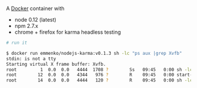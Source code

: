 A [Docker](https://www.docker.com/) container with

- node 0.12 (latest)
- npm 2.7.x
- chrome + firefox for karma headless testing


```bash
# run it

$ docker run emmenko/nodejs-karma:v0.1.3 sh -lc "ps aux |grep Xvfb"
stdin: is not a tty
Starting virtual X frame buffer: Xvfb.
root         1  0.0  0.0   4444  1708 ?        Ss   09:45   0:00 sh -lc ps aux |grep Xvfb
root        12  0.0  0.0   4344   976 ?        R    09:45   0:00 start-stop-daemon --start --quiet --pidfile /var/run/xvfb.pid --make-pidfile --background --exec /usr/bin/Xvfb -- :99 -screen 0 1024x768x24 -ac +extension GLX +render -noreset
root        14  0.0  0.0   4444   120 ?        R    09:45   0:00 sh -lc ps aux |grep Xvfb
```